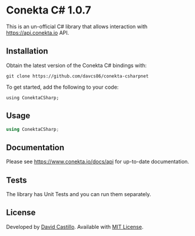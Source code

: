# Conekta C# 1.0.7

This is an un-official C# library that allows interaction with https://api.conekta.io API.

## Installation

Obtain the latest version of the Conekta C# bindings with:

    git clone https://github.com/davcs86/conekta-csharpnet

To get started, add the following to your code:

    using ConektaCSharp;

## Usage
```csharp    
using ConektaCSharp;
```

## Documentation

Please see https://www.conekta.io/docs/api for up-to-date documentation.

## Tests

The library has Unit Tests and you can run them separately.

License
-------
Developed by [David Castillo](mailto:davcs86@gmail.com). Available with [MIT License](LICENSE).
